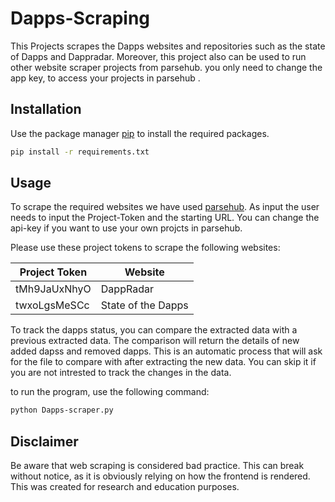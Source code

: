 # Dapps-Scraping
This Projects scrapes the Dapps websites and repositories such as the state of Dapps and Dappradar. Moreover, this project also can be used to run other website scraper projects from parsehub. you only need to change the app key, to access your projects in parsehub . 


## Installation

Use the package manager [pip](https://pip.pypa.io/en/stable/) to install the required packages.

```bash
pip install -r requirements.txt
```

## Usage

To scrape the required websites we have used [parsehub](https://www.parsehub.com).
As input the user needs to input the Project-Token and the starting URL. 
You can change the api-key if you want to use your own projcts in parsehub.

Please use these project tokens to scrape the following websites:

| Project Token  | Website |
| ------------- | ------------- |
| tMh9JaUxNhyO  | DappRadar  |
| twxoLgsMeSCc  | State of the Dapps  |


To track the dapps status, you can compare the extracted data with a previous extracted data. The comparison will return the details of new added dapss and removed dapps. This is an automatic process that will ask for the file to compare with after extracting the new data. You can skip it if you are not intrested to track the changes in the data.

to run the program, use the following command:
```bash
python Dapps-scraper.py
```
## Disclaimer
Be aware that web scraping is considered bad practice. This can break without notice, as it is obviously relying on how the frontend is rendered. This was created for research and education purposes. 
